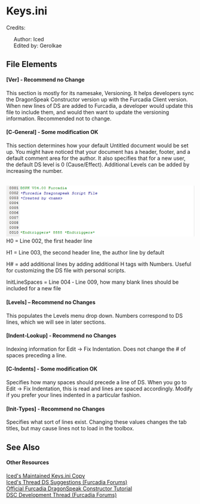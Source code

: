 # Keys.ini

Credits:
&nbsp;<ul style="list-style-type: none; padding-left: 20px;"><li>
Author: Iced</li><li>
Edited by: Gerolkae</li></ul>

## File Elements


#### [Ver] ‐ Recommend no Change

This section is mostly for its namesake, Versioning. It helps developers sync the DragonSpeak Constructor version up with the Furcadia Client version. When new lines of DS are added to Furcadia, a developer would update this file to include them, and would then want to update the versioning information. Recommended not to change.



#### [C‐General] ‐ Some modification OK

This section determines how your default Untitled document would be set up. You might have noticed that your document has a header, footer, and a default comment area for the author. It also specifies that for a new user, the default DS level is 0 (Cause/Effect). Additional Levels can be added by increasing the number.

<br /><img alt="DS File" src="media/DS File.png" /><br />
H0 = Line 002, the first header line


H1 = Line 003, the second header line, the author line by default


H# = add additional lines by adding additional H tags with Numbers. Useful for customizing the DS file with personal scripts.


InitLineSpaces = Line 004 ‐ Line 009, how many blank lines should be included for a new file



#### [Levels] – Recommend no Changes

This populates the Levels menu drop down. Numbers correspond to DS lines, which we will see in later sections.



#### [Indent‐Lookup] ‐ Recommend no Changes

Indexing information for Edit -> Fix Indentation. Does not change the # of spaces preceding a line.



#### [C‐Indents] ‐ Some modification OK

Specifies how many spaces should precede a line of DS. When you go to Edit -> Fix Indentation, this is read and lines are spaced accordingly. Modify if you prefer your lines indented in a particular fashion.



#### [Init‐Types] ‐ Recommend no Changes

Specifies what sort of lines exist. Changing these values changes the tab titles, but may cause lines not to load in the toolbox.



## See Also


#### Other Resources
<a href="http://pastebin.com/TxRanK72">Iced's Maintained Keys.ini Copy</a><br /><a href="http://forums.furcadia.com/index.php?furcadia_session_id=023577-dpmy-rsz&showtopic=84584&st=0&gopid=508430&#entry508430">Iced's Thread DS Suggestions (Furcadia Forums)</a><br /><a href="https://cms.furcadia.com/creations/dreammaking/dreamtutorials/ds-ed">Official Furcadia DragonSpeak Constructor Tutorial</a><br /><a href="http://forums.furcadia.com/index.php?furcadia_session_id=150039-kelj-urj&showtopic=51315">DSC Development Thread (Furcadia Forums)</a><br />